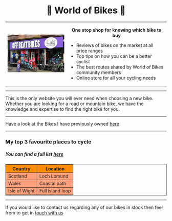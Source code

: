 <!DOCTYPE html>
<html lang="en">
    <head>
        <meta charset="UTF-8">
        <title>🚴 World of Bikes 🚴</title></td>
    </head>
    <body>
        <center>
            <h1>🚴 World of Bikes 🚴</h1>
            <table>
                <tr>
                    <td><img src="images/bikeshop.jpg" title="Our new bike shop" width="300"></td>
                    <td>
                        <center><p><strong>One stop shop for knowing which bike to buy</strong></p></center>
                        <ul>
                            <li>Reviews of bikes on the market at all price ranges</li>
                            <li>Top tips on how you can be a better cyclist</li>
                            <li>The best routes shared by World of Bikes community members</li>
                            <li>Online store for all your cycling needs</li>
                        </ul>
                    </td>
                </tr>
            </table>
            <hr size="3" color="blue">
        </center>
        <p>This is the only website you will ever need when choosing a new bike. Whether you are looking for a road or mountain bike, we have the knowledge and expertise to find the right bike for you.</p>
        <hr size="3" color="blue">
        <p>Have a look at the Bikes I have previously owned <a href="bikes.html">here</a></p>
        <hr size="3" color="blue">
        <h3>My top 3 favourite places to cycle</h3>
        <h5>You can find a full list <a href="cycle routes.html">here</a></h5>
        <table border="1" width="25%">
            <thead>
                <tr style="background-color: darkorange;">
                    <th>Country</th>
                    <th>Location</th>
                </tr>
            </thead>
            <tbody>
                <tr style="background-color:lightsalmon">
                    <td>Scotland</td>
                    <td>Loch Lomund</td>
                </tr>
                <tr style="background-color:lightsalmon">
                    <td>Wales</td>
                    <td>Coastal path</td>
                </tr>
                <tr style="background-color:lightsalmon">
                    <td>Isle of Wight</td>
                    <td>Full island loop</td>
                </tr>
            </tbody>
        </table>
        <hr size="3" color="blue">
        <p>If you would like to contact us regarding any of our bikes in stock then feel from to get in <a href="contact details.html">touch with us</a></p>
    </body>
</html>
